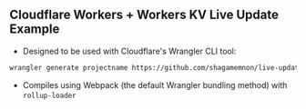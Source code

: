 ## Cloudflare Workers + Workers KV Live Update Example

* Designed to be used with Cloudflare's Wrangler CLI tool:
```sh
wrangler generate projectname https://github.com/shagamemnon/live-update-worker
```
* Compiles using Webpack (the default Wrangler bundling method) with `rollup-loader`
